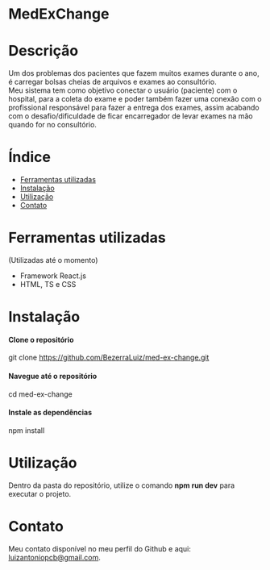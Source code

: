 # MedExChange

# Descrição
Um dos problemas dos pacientes que fazem muitos exames durante o ano, é carregar bolsas cheias de arquivos e exames ao consultório.  
Meu sistema tem como objetivo conectar o usuário (paciente) com o hospital, para a coleta do exame e poder também fazer uma conexão com o profissional responsável para fazer a entrega dos exames, assim acabando com o desafio/dificuldade de ficar encarregador de levar exames na mão quando for no consultório.

# Índice
- [Ferramentas utilizadas](#ferramentas-utilizadas)
- [Instalação](#instalação)
- [Utilização](#utilização)
- [Contato](#contato)

# Ferramentas utilizadas
(Utilizadas até o momento)
- Framework React.js
- HTML, TS e CSS

# Instalação
#### Clone o repositório
git clone https://github.com/BezerraLuiz/med-ex-change.git
#### Navegue até o repositório
cd med-ex-change
#### Instale as dependências
npm install

# Utilização
Dentro da pasta do repositório, utilize o comando **npm run dev** para executar o projeto.

# Contato
Meu contato disponível no meu perfil do Github e aqui: luizantoniopcb@gmail.com.
